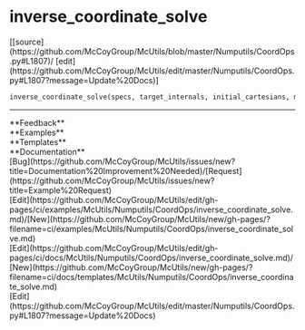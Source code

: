 # <a id="McUtils.Numputils.CoordOps.inverse_coordinate_solve">inverse_coordinate_solve</a>
<div class="docs-source-link" markdown="1">
[[source](https://github.com/McCoyGroup/McUtils/blob/master/Numputils/CoordOps.py#L1807)/
[edit](https://github.com/McCoyGroup/McUtils/edit/master/Numputils/CoordOps.py#L1807?message=Update%20Docs)]
</div>

```python
inverse_coordinate_solve(specs, target_internals, initial_cartesians, masses=None, remove_translation_rotation=True, order=None, solver_order=None, tol=0.001, max_iterations=15, max_displacement=0.5, gradient_function=None, gradient_scaling=0.1, method='gradient-descent', optimizer_parameters=None, line_search=False, damping_parameter=None, damping_exponent=None, restart_interval=None, raise_on_failure=False, return_internals=True, return_expansions=True, base_transformation=None, reference_internals=None, fixed_atoms=None, fixed_coords=None, angle_ordering='ijk'): 
```













---


<div markdown="1" class="text-secondary">
<div class="container">
  <div class="row">
   <div class="col" markdown="1">
**Feedback**   
</div>
   <div class="col" markdown="1">
**Examples**   
</div>
   <div class="col" markdown="1">
**Templates**   
</div>
   <div class="col" markdown="1">
**Documentation**   
</div>
   <div class="col" markdown="1">
   
</div>
   <div class="col" markdown="1">
   
</div>
   <div class="col" markdown="1">
   
</div>
</div>
  <div class="row">
   <div class="col" markdown="1">
[Bug](https://github.com/McCoyGroup/McUtils/issues/new?title=Documentation%20Improvement%20Needed)/[Request](https://github.com/McCoyGroup/McUtils/issues/new?title=Example%20Request)   
</div>
   <div class="col" markdown="1">
[Edit](https://github.com/McCoyGroup/McUtils/edit/gh-pages/ci/examples/McUtils/Numputils/CoordOps/inverse_coordinate_solve.md)/[New](https://github.com/McCoyGroup/McUtils/new/gh-pages/?filename=ci/examples/McUtils/Numputils/CoordOps/inverse_coordinate_solve.md)   
</div>
   <div class="col" markdown="1">
[Edit](https://github.com/McCoyGroup/McUtils/edit/gh-pages/ci/docs/McUtils/Numputils/CoordOps/inverse_coordinate_solve.md)/[New](https://github.com/McCoyGroup/McUtils/new/gh-pages/?filename=ci/docs/templates/McUtils/Numputils/CoordOps/inverse_coordinate_solve.md)   
</div>
   <div class="col" markdown="1">
[Edit](https://github.com/McCoyGroup/McUtils/edit/master/Numputils/CoordOps.py#L1807?message=Update%20Docs)   
</div>
   <div class="col" markdown="1">
   
</div>
   <div class="col" markdown="1">
   
</div>
   <div class="col" markdown="1">
   
</div>
</div>
</div>
</div>